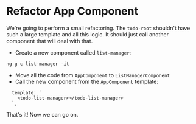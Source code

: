 # Refactor App Component

We're going to perform a small refactoring. The `todo-root` shouldn't have such a large template and all this logic. It should just call another component that will deal with that.

* Create a new component called `list-manager`: 

```
ng g c list-manager -it
```

* Move all the code from `AppComponent` to `ListManagerComponent`
* Call the new component from the `AppComponent` template:

```
  template: `
    <todo-list-manager></todo-list-manager>
  `,
```

That's it! Now we can go on.

